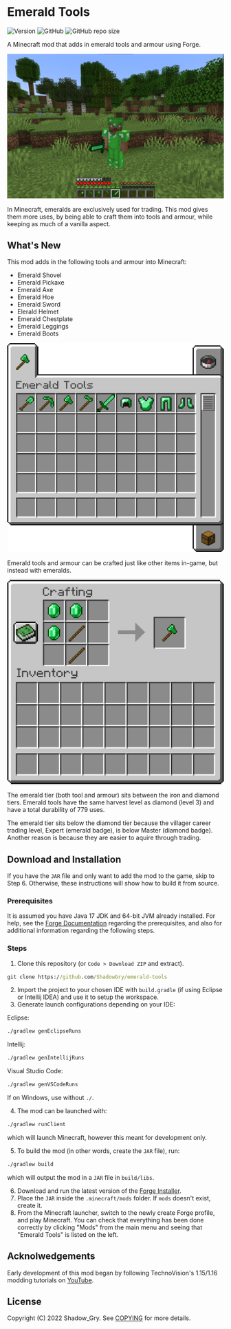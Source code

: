 # Emerald Tools
![Version](https://img.shields.io/badge/version-1.18.1--0.0.2.0-blue?style=flat-square)
![GitHub](https://img.shields.io/github/license/ShadowGry/emerald-tools?style=flat-square)
![GitHub repo size](https://img.shields.io/github/repo-size/ShadowGry/emerald-tools?style=flat-square)

A Minecraft mod that adds in emerald tools and armour using Forge.

![Steve wearing emerald armour](images/steve_wearing_armour.png)

In Minecraft, emeralds are exclusively used for trading. This mod gives them more uses, by being able to craft them into tools and armour, while keeping as much of a vanilla aspect.

## What's New
This mod adds in the following tools and armour into Minecraft:

* Emerald Shovel
* Emerald Pickaxe
* Emerald Axe
* Emerald Hoe
* Emerald Sword
* Elerald Helmet
* Emerald Chestplate
* Emerald Leggings
* Emerald Boots

![Emerald tools tab](images/inventory.png)

Emerald tools and armour can be crafted just like other items in-game, but instead with emeralds.

![Crafting emerald axe](images/crafting_axe.png)

The emerald tier (both tool and armour) sits between the iron and diamond tiers. Emerald tools have the same harvest level as diamond (level 3) and have a total durability of 779 uses.

The emerald tier sits below the diamond tier because the villager career trading level, Expert (emerald badge), is below Master (diamond badge). Another reason is because they are easier to aquire through trading.

## Download and Installation
If you have the `JAR` file and only want to add the mod to the game, skip to Step 6. Otherwise, these instructions will show how to build it from source.

### Prerequisites
It is assumed you have Java 17 JDK and 64-bit JVM already installed. For help, see the [Forge Documentation](https://mcforge.readthedocs.io/en/1.17.x/gettingstarted/) regarding the prerequisites, and also for additional information regarding the following steps.

### Steps
1. Clone this repository (or `Code > Download ZIP` and extract).
```bat
git clone https://github.com/ShadowGry/emerald-tools
```
2. Import the project to your chosen IDE with `build.gradle` (if using Eclipse or Intellij IDEA) and use it to setup the workspace.
3. Generate launch configurations depending on your IDE:

Eclipse:
```bat
./gradlew genEclipseRuns
```
Intellij:
```bat
./gradlew genIntellijRuns
```
Visual Studio Code:
```bat
./gradlew genVSCodeRuns
```
If on Windows, use without `./`.

4. The mod can be launched with:
```bat
./gradlew runClient
```
which will launch Minecraft, however this meant for development only.

5. To build the mod (in other words, create the `JAR` file), run:
```bat
./gradlew build
```
which will output the mod in a `JAR` file in `build/libs`.

6. Download and run the latest version of the [Forge Installer](https://files.minecraftforge.net/net/minecraftforge/forge/index_1.17.1.html).
7. Place the `JAR` inside the `.minecraft/mods` folder. If `mods` doesn't exist, create it.
8. From the Minecraft launcher, switch to the newly create Forge profile, and play Minecraft. You can check that everything has been done correctly by clicking "Mods" from the main menu and seeing that "Emerald Tools" is listed on the left.

## Acknolwedgements
Early development of this mod began by following TechnoVision's 1.15/1.16 modding tutorials on [YouTube](https://www.youtube.com/playlist?list=PLDhiRTZ_vnoWsCqtoG1X1MbGY5xATTadb).

## License
Copyright (C) 2022 Shadow_Gry. See [COPYING](COPYING) for more details.